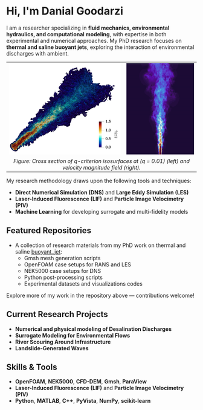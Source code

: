 # Hi, I'm Danial Goodarzi

I am a researcher specializing in **fluid mechanics, environmental hydraulics, and computational modeling**, with expertise in both experimental and numerical approaches. My PhD research focuses on **thermal and saline buoyant jets**, exploring the interaction of environmental discharges with ambient.

<p align="center">
  <table>
    <tr>
      <td align="center">
        <img src="images/DNS1.jpeg" alt="DNS Isosurfaces" width="500"/>
      </td>
      <td align="center">
        <img src="images/vel_fr15.jpg" alt="Velocity Field Fr=15" width="300"/>
      </td>
    </tr>
    <tr>
      <td colspan="2" align="center">
        <em>Figure: Cross section of q-criterion isosurfaces at (q = 0.01) (left) and velocity magnitude field (right).</em>
      </td>
    </tr>
  </table>
</p>

My research methodology draws upon the following tools and techniques:

- **Direct Numerical Simulation (DNS)** and **Large Eddy Simulation (LES)**
- **Laser-Induced Fluorescence (LIF)** and **Particle Image Velocimetry (PIV)**
- **Machine Learning** for developing surrogate and multi-fidelity models

## Featured Repositories

- A collection of research materials from my PhD work on thermal and saline [buoyant_jet](https://github.com/HydroCFD/buoyant_jet):
  - Gmsh mesh generation scripts
  - OpenFOAM case setups for RANS and LES
  - NEK5000 case setups for DNS
  - Python post-processing scripts
  - Experimental datasets and visualizations codes

Explore more of my work in the repository above — contributions welcome!

## Current Research Projects

- **Numerical and physical modeling of Desalination Discharges**
- **Surrogate Modeling for Environmental Flows**
- **River Scouring Around Infrastructure**
- **Landslide-Generated Waves**

## Skills & Tools

- **OpenFOAM**, **NEK5000**, **CFD-DEM**, **Gmsh**, **ParaView**
- **Laser-Induced Fluorescence (LIF)** and **Particle Image Velocimetry (PIV)**
- **Python**, **MATLAB**, **C++**, **PyVista**, **NumPy**, **scikit-learn**
